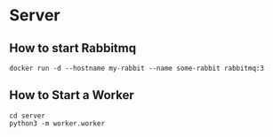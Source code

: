 # Server

## How to start Rabbitmq 
```shell
docker run -d --hostname my-rabbit --name some-rabbit rabbitmq:3
```

## How to Start a Worker

```shell
cd server
python3 -m worker.worker
```


